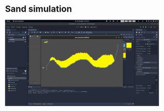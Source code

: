 # Sand simulation
<img src="https://github.com/Blinc13/sand-simulation/blob/images/screenshot.png"></img>
